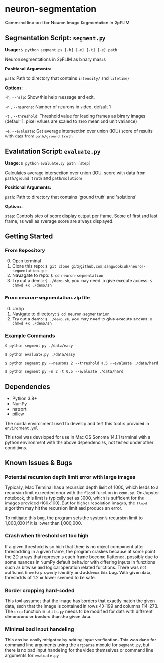 # neuron-segmentation
Command line tool for Neuron Image Segmentation in 2pFLIM

## Segmentation Script: `segment.py`

**Usage:** `$ python segment.py [-h] [-n] [-t] [-e] path`

Neuron segmentations in 2pFLIM as binary masks

**Positional Arguments:**

  `path`:               Path to directory that contains `intensity/` and `lifetime/`

**Options:**

  `-h`, `--help`:         Show this help message and exit.
  
  `-n` , `--neurons`:     Number of neurons in video, default 1
  
  `-t` , `--threshold`:   Threshold value for loading frames as binary images (default 1: pixel values are scaled to zero mean and unit variance)
                     
  `-e`, `--evaluate`:     Get average intersection over union (IOU) score of results with data from `path/ground truth`

## Evalutation  Script: `evaluate.py`

**Usage:** `$ python evaluate.py path [step]`

Calculates average intersection over union (IOU) score with data from `path/ground truth` and  `path/solutions`

**Positional Arguments:**

  `path`:               Path to directory that contains 'ground truth' and 'solutions'

**Options:**

  `step`: Controls step of score display output per frame. Score of first and last frame, as well as average score are always displayed.

## Getting Started

### From Repository
0. Open terminal
1. Clone this repo: `$ git clone git@github.com:sangwooksuh/neuron-segmentation.git`
2. Naviagate to repo: `$ cd neuron-segmentation`
3. Try out a demo: `$ ./demo.sh`, you may need to give execute access: `$ chmod +x ./demo/sh`

### From neuron-segmentation.zip file
0. Unzip
1. Navigate to directory: `$ cd neuron-segmentation`
2. Try out a demo: `$ ./demo.sh`, you may need to give execute access: `$ chmod +x ./demo/sh`

### Example Commands

`$ python segment.py ./data/easy`

`$ python evaluate.py ./data/easy`

`$ python segment.py --neurons 2 --threshold 0.5 --evaluate ./data/hard`

`$ python segment.py -n 2 -t 0.5 --evaluate ./data/hard`

## Dependencies
 - Python 3.8+
 - NumPy
 - natsort
 - pillow

The conda environment used to develop and test this tool is provided in `environment.yml`

This tool was developed for use in Mac OS Sonoma 14.1.1 terminal with a python environment with the above dependencies, not tested under other conditions.

## Known Issues & Bugs

### Potential recursion depth limit error with large images

Typically, Mac Terminal has a recursion depth limit of 1000, which leads to a recursion limit exceeded error with the `flood` function in `conn.py`. On Jupyter notebook, this limit is typically set as 3000, which is sufficient for the images provided (160x160). But for higher resolution images, the `flood` algorithm may hit the recursion limit and produce an error.


To mitigate this bug, the program sets the system’s recursion limit to 1,000,000 if it is lower than 1,000,000. 

### Crash when threshold set too high

If a given threshold is so high that there is no object component after thresholding in a given frame, the program crashes because at some point the 2D arrays that represents each frame become flattened, possibly due to some nuances in NumPy default behavior with differing inputs in functions such as bitwise and logical operation related functions. There was not sufficient time to properly identify and address this bug. With given data, thresholds of 1.2 or lower seemed to be safe.

### Border cropping hard-coded

This tool assumes that the image has borders that exactly match the given data, such that the image is contained in rows 40-199 and columns 114-273. The `crop` function in `utils.py` needs to be modified for data with different dimensions or borders than the given data.

### Minimal bad input handeling

This can be easily mitigated by adding input verification. This was done for command line arguments using the `argparse` module for `segment.py`, but there is no bad input handeling for the video themselves or command line arguments for `evaluate.py`



